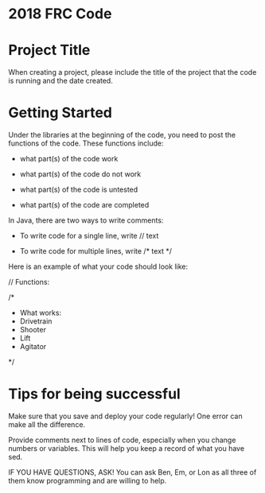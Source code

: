 # 2018 FRC Code

# Project Title
When creating a project, please include the title of the project that the code is running and the date created. 

# Getting Started
Under the libraries at the beginning of the code, you need to post the functions of the code. These functions include:

* what part(s) of the code work

* what part(s) of the code do not work

* what part(s) of the code is untested

* what part(s) of the code are completed

In Java, there are two ways to write comments:

* To write code for a single line, write // text

* To write code for multiple lines, write /* text */ 

Here is an example of what your code should look like:

// Functions:

/*
 * What works:
 * Drivetrain
 * Shooter
 * Lift
 * Agitator

 */


# Tips for being successful

Make sure that you save and deploy your code regularly! One error can make all the difference. 

Provide comments next to lines of code, especially when you change numbers or variables. This will help you keep a record of what you have sed. 

IF YOU HAVE QUESTIONS, ASK! You can ask Ben, Em, or Lon as all three of them know programming and are willing to help. 
